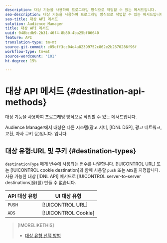 ```yaml
---
description: 대상 기능을 사용하여 프로그래밍 방식으로 작업할 수 있는 메서드입니다.
seo-description: 대상 기능을 사용하여 프로그래밍 방식으로 작업할 수 있는 메서드입니다.
seo-title: 대상 API 메서드
solution: Audience Manager
title: 대상 API 메서드
uuid: 048bcdb9-2b31-46f4-8b80-4ba25bf06640
feature: API
translation-type: tm+mt
source-git-commit: e05eff3cc04e4a82399752c862e2b2370286f96f
workflow-type: tm+mt
source-wordcount: '101'
ht-degree: 15%

---
```



# 대상 API 메서드 {#destination-api-methods}

대상 기능을 사용하여 프로그래밍 방식으로 작업할 수 있는 메서드입니다.

<!-- c_destinations_api.xml -->

Audience Manager에서 대상은 다른 시스템(광고 서버, [!DNL DSP], 광고 네트워크, 교환, 자사 쿠키 등)입니다. 입니다.

## 대상 유형:URL 및 쿠키 {#destination-types}

`destinationType` 매개 변수에 사용되는 변수를 나열합니다. [!UICONTROL URL] 또는 [!UICONTROL cookie destination]과 함께 사용할 `push` 또는 `ADS`을 지정합니다. 사용 가능한 대상 [!DNL API] 메서드로 [!UICONTROL server-to-server destinations]을(를) 만들 수 없습니다.

<!-- r_destination_types.xml -->

| API 대상 유형 | UI 대상 유형 |
|---|---|
| `PUSH` | [!UICONTROL URL] |
| `ADS` | [!UICONTROL Cookie] |

>[!MORELIKETHIS]
>
>* [대상 유형 선택 방법](../../../features/destinations/destinations.md)

